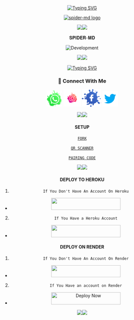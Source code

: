 <div align="center">
<a href="https://git.io/typing-svg"><img src="https://readme-typing-svg.demolab.com?font=Black+Ops+One&size=50&pause=1000&color=1BAFBAFF&center=true&width=910&height=100&lines=WELCOME TO+SPIDER-MD;MULTI+DEVICE+WHATSAPP+BOT;CREATED+BY+SPIDEY;PUBLIC+RELEASED; ...;TEAM WEBX." alt="Typing SVG" /></a>
  </p>
<p align="center">
  <a href="https://github.com/spider660">
    <img alt="spider-md logo" height="300" src="https://files.catbox.moe/32zvqb.jpg">

<a><img src='https://i.imgur.com/LyHic3i.gif'/></a><a><img src='https://i.imgur.com/LyHic3i.gif'/></a>


    
<p align="center">                                              𝐒𝐏𝐈𝐃𝐄𝐑-𝐌𝐃


</p>
<p align="center">
<img alt="Development" width="1000" src="https://media.giphy.com/media/l2JIdnF6aJnAqzDgY/giphy.gif?cid=790b76119b300608cpcs3c23ahzg6m5w8c2kq3vqy8q1bm7y&ep=v1_gifs_search&rid=giphy.gif&ct=g" /> </p>
<a><img src='https://i.imgur.com/LyHic3i.gif'/></a><a><img src='https://i.imgur.com/LyHic3i.gif'/></a>
 
 


<a href="https://git.io/typing-svg"><img src="https://readme-typing-svg.demolab.com?font=Fira+Code&pause=1000&random=false&width=435&lines= SPIDER-𝚳𝐃-+𝚳𝚫𝐃𝚵+𝚰𝚴+KENYA+BY SPIDEY" alt="Typing SVG" /></a>

### 🌟 Connect With Me
<p align="center">
  <a href="https://api.whatsapp.com/send?phone=254114660061&text=Hello+SPIDEY"><img src="https://raw.githubusercontent.com/shizothetechie/database/main/icon/WhatsApp.png" width="10%"></a>
  <a href="https://instagram.com/_its.spidey"><img src="https://raw.githubusercontent.com/shizothetechie/database/main/icon/Instagram.png" width="11%"></a>
  <a href="https://www.facebook.com"><img src="https://raw.githubusercontent.com/shizothetechie/database/main/icon/Facebook.png" width="12%"></a>
  <a href="https://x.com"><img src="https://raw.githubusercontent.com/shizothetechie/database/main/icon/twitter.png" width="10%"></a>
</p>

<a><img src='https://i.imgur.com/LyHic3i.gif'/></a><a><img src='https://i.imgur.com/LyHic3i.gif'/></a>


#### SETUP 


[`FORK`](https://github.com/spider660/spider-md/fork)


 
[`QR SCANNER`](https://andbad-qr-k71b.onrender.com/qr)

[`PAIRING CODE`](https://andbad-qr-k71b.onrender.com)
 

<a><img src='https://i.imgur.com/LyHic3i.gif'/></a><a><img src='https://i.imgur.com/LyHic3i.gif'/></a>


#### DEPLOY TO HEROKU 
1. `If You Don't Have An Account On Heroku`

- <a align="center"><a href="https://signup.heroku.com">
 <img src="https://img.shields.io/badge/Create%20Account%20Now-blue?style=for-the-badge&logo=heroku" width="220" height="38.45"/></a></p>

2. `If You Have a Heroku Account`

  - <a align="center"><a href="https://dashboard.heroku.com/new?template=https://github.com/spider660/spider-md/tree/main"> <img src="https://img.shields.io/badge/DEPLOY%20NOW-blue?style=for-the-badge&logo=heroku" width="220" height="38.45"/></a></p>


#### DEPLOY ON RENDER 
1. `If You Don't Have An Account On Render`
- <a href="https://dashboard.render.com/register"><img src="https://img.shields.io/badge/CREATE AN ACCOUNT NOW-h?color=red&style=for-the-badge&logo=msi" width="220" height="38.45"/></a></p>

2. `If You Have an account on Render`
- <a href="https://render.com"><img title="Deploy Now" src="https://img.shields.io/badge/DEPLOY NOW-h?color=red&style=for-the-badge&logo=msi" width="220" height="38.45"/></a></p>

<a><img src='https://i.imgur.com/LyHic3i.gif'/></a><a><img src='https://i.imgur.com/LyHic3i.gif'/></a>
